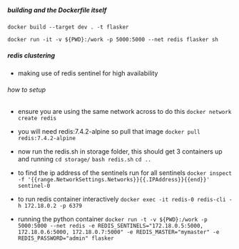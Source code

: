 ##### building and the Dockerfile itself

`docker build --target dev . -t flasker`

`docker run -it -v ${PWD}:/work -p 5000:5000 --net redis flasker sh`

##### redis clustering

- making use of redis sentinel for high availability

###### how to setup

- ensure you are using the same network across to do this 
```docker network create redis```

- you will need redis:7.4.2-alpine so pull that image
`docker pull redis:7.4.2-alpine`

- now run the redis.sh in storage folder, this should get 3 containers up and running 
`cd storage/`
`bash redis.sh`
`cd ..`

- to find the ip address of the sentinels run for all sentinels
`docker inspect -f '{{range.NetworkSettings.Networks}}{{.IPAddress}}{{end}}' sentinel-0`

- to run redis container interactively 
`docker exec -it redis-0 redis-cli -h 172.18.0.2 -p 6379`

- running the python container
`docker run -t -v ${PWD}:/work -p 5000:5000 --net redis -e REDIS_SENTINELS="172.18.0.5:5000, 172.18.0.6:5000, 172.18.0.7:5000" -e REDIS_MASTER="mymaster" -e REDIS_PASSWORD="admin" flasker`
